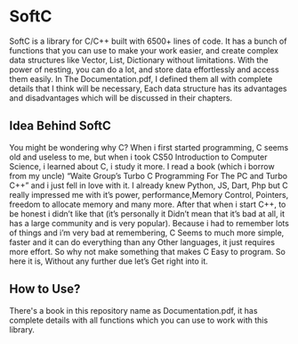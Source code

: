 # SoftC

SoftC is a library for C/C++ built with 6500+ lines of code. It has a bunch of functions that you can use to make your work easier, and create complex data structures like Vector, List, Dictionary without limitations. With the power of nesting, you can do a lot, and store data effortlessly and access them easily. In The Documentation.pdf, I defined them all with complete details that I think will be necessary, Each data structure has its advantages and disadvantages which will be discussed in their chapters.

## Idea Behind SoftC

You might be wondering why C? When i first started programming, C seems old and useless to me, but when i took CS50 Introduction to Computer Science, i learned about C, i study it more. I read a book (which i borrow from my uncle) “Waite Group’s Turbo C Programming For The PC and Turbo C++”  and i just fell in love with it. I already knew Python, JS, Dart, Php but C really impressed me with it’s power, performance,Memory Control, Pointers, freedom to allocate memory and many more. After that when i start C++, to be honest i didn’t like that (it’s personally it Didn’t mean that it’s bad at all, it has a large community and is very popular). Because i had to remember lots of things and i’m very bad at remembering, C Seems to much more simple, faster and it can do everything than any Other languages, it just requires more effort. So why not make something that makes C Easy to program. So here it is, Without any further due let’s Get right into it.

## How to Use?

There's a book in this repository name as Documentation.pdf, it has complete details with all functions which you can use to work with this library.